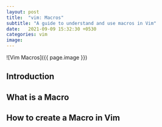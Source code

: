 ```yaml
---
layout: post
title:  "vim: Macros"
subtitle: "A guide to understand and use macros in Vim"
date:   2021-09-09 15:32:30 +0530
categories: vim
image: 
---
```


![Vim Macros]({{ page.image }})


## Introduction



## What is a Macro

## How to create a Macro in Vim
 

